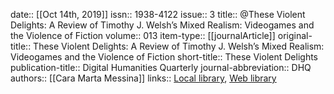 date:: [[Oct 14th, 2019]]
issn:: 1938-4122
issue:: 3
title:: @These Violent Delights: A Review of Timothy J. Welsh’s Mixed Realism: Videogames and the Violence of Fiction
volume:: 013
item-type:: [[journalArticle]]
original-title:: These Violent Delights: A Review of Timothy J. Welsh’s Mixed Realism: Videogames and the Violence of Fiction
short-title:: These Violent Delights
publication-title:: Digital Humanities Quarterly
journal-abbreviation:: DHQ
authors:: [[Cara Marta Messina]]
links:: [Local library](zotero://select/groups/2386895/items/D5I8SSAX), [Web library](https://www.zotero.org/groups/2386895/items/D5I8SSAX)
